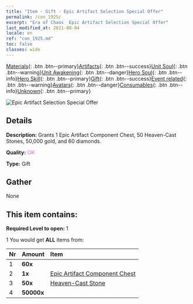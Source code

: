 ```yaml
---
title: "Item - Gift - Epic Artifact Selection Special Offer"
permalink: /con_1925/
excerpt: "Era of Chaos  Epic Artifact Selection Special Offer"
last_modified_at: 2021-08-04
locale: en
ref: "con_1925.md"
toc: false
classes: wide
---
```

 [Materials](/Items/){: .btn .btn--primary}[Artifacts](/Items/Artifacts/){: .btn .btn--success}[Unit Soul](/Items/UnitSoul/){: .btn .btn--warning}[Unit Awakening](/Items/UnitAwakening/){: .btn .btn--danger}[Hero Soul](/Items/HeroSoul/){: .btn .btn--info}[Hero Skill](/Items/HeroSkill/){: .btn .btn--primary}[Gift](/Items/Gift/){: .btn .btn--success}[Event related](/Items/Events/){: .btn .btn--warning}[Avatars](/Items/Avatars/){: .btn .btn--danger}[Consumables](/Items/Consumables/){: .btn .btn--info}[Unknown](/Items/Unknown/){: .btn .btn--primary}

 ![Epic Artifact Selection Special Offer](/images/t/i_907457.png)

## Details
 **Description:** Grants 1 Epic Artifact Component Chest, 50 Heaven-Cast Stones, 50,000 gold, and 60 diamonds.

 **Quality:** <span style="color: #DA70D6">OK</span>

 **Type:** Gift

## Gather

  None

## This item contains:

 **Required Level to open:** 1

 1 You would get **ALL** items  from:

  | Nr | Amount |     Item    |
  |:---|:-------|:------------|
  | 1 |  **60x** | <i class="fas fa-gem"/> |  | 
  | 2 |  **1x** | [Epic Artifact Component Chest](/Items/con_1926/) |  | 
  | 3 |  **50x** | [Heaven-Cast Stone](/Items/art_188/) |  | 
  | 4 |  **50000x** | <i class="fas fa-coins"/> |  | 
